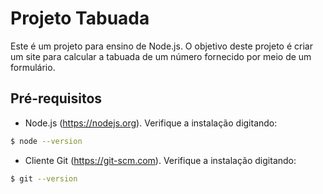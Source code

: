 # Projeto Tabuada

Este é um projeto para ensino de Node.js. O objetivo deste projeto é criar um site para calcular a tabuada de um número fornecido por meio de um formulário.

## Pré-requisitos

* Node.js (https://nodejs.org). Verifique a instalação digitando: 
```bash
$ node --version
```


* Cliente Git (https://git-scm.com). Verifique a instalação digitando:
```bash
$ git --version
```

